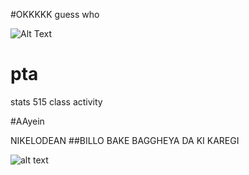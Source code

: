 #OKKKKK
guess who

![Alt Text](https://www.thesun.co.uk/wp-content/uploads/2016/11/composite-memes.jpg?w=1280&quality=44)
# pta
stats 515 class activity

#AAyein

NIKELODEAN
##BILLO BAKE BAGGHEYA DA KI KAREGI


![alt text](https://lastfm.freetls.fastly.net/i/u/300x300/ce30c8c95026b8b4c70a83537e7ad0ed)
